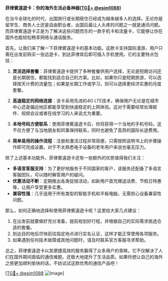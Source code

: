 **菲律賓遠遊卡：你的海外生活必备神器[[TG💪+ @esim1088](https://t.me/s/esim1088)]**

在当今全球化的时代，出国旅行或长期居住已经成为越来越多人的选择。无论你是留学生、商务人士还是自由职业者，出国后最让人头疼的问题之一就是通讯问题。而菲律賓遠遊卡正是为了解决这些问题而生的一款手机卡和流量卡，它能够让你在国外也能轻松畅享网络与通话服务。

首先，让我们来了解一下菲律賓遠遊卡的基本功能。这款卡支持国际漫游，用户只需在出发前购买一张远遊卡，到达菲律宾后即可插入手机使用。它的主要特点包括：

1. **灵活选择套餐**：菲律賓遠遊卡提供了多种套餐供用户选择，无论是短期访问还是长期居住，都能找到适合自己的方案。比如，如果你只是短期旅游，可以选择按天计费的流量包；如果是长期工作或学习，则可以选择更经济实惠的月度套餐。

2. **高速稳定的网络连接**：该卡采用先进的4G LTE技术，确保用户无论是在城市中心还是偏远地区都能享受到快速稳定的上网体验。这对于需要经常处理邮件、视频会议或者在线学习的人来说尤为重要。

3. **本地号码方便联系**：使用菲律賓遠遊卡后，你将获得一个当地的手机号码，这不仅方便了与当地朋友和同事保持联系，同时也避免了高昂的国际长途费用。

4. **简单易用的操作流程**：注册和激活过程非常简便，只需按照说明书上的步骤操作即可完成设置。对于不太熟悉电子设备的老年用户来说也毫无压力。

除了上述基本功能外，菲律賓遠遊卡还有一些额外的优势值得我们关注：

- **多语言客服支持**：为了更好地服务于不同国家的客户，该服务还配备了多语言客服团队，可以随时解答用户的疑问。
- **优惠活动不断**：定期推出各类促销活动，如新用户首充赠送话费、节假日特惠等，让用户享受更多实惠。
- **兼容性强**：几乎适用于所有类型的智能手机和平板电脑，无需担心设备兼容性问题。

那么，如何正确地选择和使用菲律賓遠遊卡呢？这里给大家几点建议：

1. 在出发前就要做好充分准备，提前规划好行程，并根据自己的实际需求挑选合适的套餐。
2. 到达目的地后尽快前往指定地点进行实名认证，这样才能正常使用各项服务。
3. 如果遇到任何技术故障或其他问题时，请及时联系官方客服寻求帮助。

总之，菲律賓遠遊卡以其便捷高效的服务赢得了众多用户的青睐。它不仅解决了人们在国外期间面临的通信难题，还极大地提升了生活品质。如果你想让自己的海外之旅更加顺利愉快的话，不妨试试这款优秀的通信产品吧！

[[TG💪+ @esim1088](https://t.me/s/esim1088) ![Image](https://i.postimg.cc/4NQfJmqS/Snipaste-2025-05-13-00-14-12.png)]